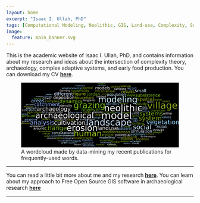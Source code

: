 ```yaml
---
layout: home
excerpt: "Isaac I. Ullah, PhD"
tags: [Computational Modeling, Neolithic, GIS, Land-use, Complexity, Social-Environmental Systems]
image:
  feature: main_banner.svg
---
```

This is the academic website of Isaac I. Ullah, PhD, and contains information about my research and ideas about the intersection of complexity theory, archaeology, complex adaptive systems, and early food production. You can download my CV [**here**](/pdf/Isaac_Ullah_CV.pdf).


<figure>
	<img src="/images/total_wordcloud.png" alt="A wordcloud of terms from Isaac's recent publications">
	<figcaption> A wordcloud made by data-mining my recent publications for frequently-used words.</figcaption>
</figure>

---

 You can read a little bit more about me and my research [**here**](/about).
 You can learn about my approach to Free Open Source GIS software in archaeological research [**here**](/GIS_Workshops)

---
